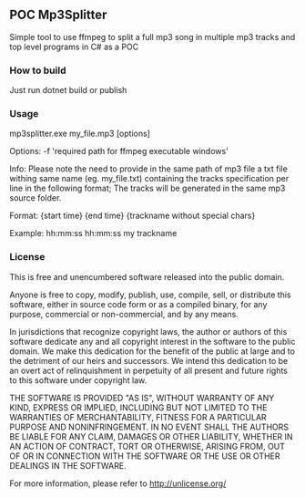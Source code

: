 ﻿## POC Mp3Splitter

Simple tool to use ffmpeg to split a full mp3 song in multiple mp3 tracks and top level programs in C# as a POC

### How to build

Just run dotnet build or publish

### Usage 

mp3splitter.exe my_file.mp3 [options]

Options:
-f 'required path for ffmpeg executable windows'

Info: Please note the need to provide in the same path of mp3 file a txt file
withing same name (eg. my_file.txt) containing the tracks specification per line in the following format;
The tracks will be generated in the same mp3 source folder.

Format: {start time} {end time} {trackname without special chars}

Example: hh:mm:ss hh:mm:ss my trackname

### License

This is free and unencumbered software released into the public domain.

Anyone is free to copy, modify, publish, use, compile, sell, or
distribute this software, either in source code form or as a compiled
binary, for any purpose, commercial or non-commercial, and by any
means.

In jurisdictions that recognize copyright laws, the author or authors
of this software dedicate any and all copyright interest in the
software to the public domain. We make this dedication for the benefit
of the public at large and to the detriment of our heirs and
successors. We intend this dedication to be an overt act of
relinquishment in perpetuity of all present and future rights to this
software under copyright law.

THE SOFTWARE IS PROVIDED "AS IS", WITHOUT WARRANTY OF ANY KIND,
EXPRESS OR IMPLIED, INCLUDING BUT NOT LIMITED TO THE WARRANTIES OF
MERCHANTABILITY, FITNESS FOR A PARTICULAR PURPOSE AND NONINFRINGEMENT.
IN NO EVENT SHALL THE AUTHORS BE LIABLE FOR ANY CLAIM, DAMAGES OR
OTHER LIABILITY, WHETHER IN AN ACTION OF CONTRACT, TORT OR OTHERWISE,
ARISING FROM, OUT OF OR IN CONNECTION WITH THE SOFTWARE OR THE USE OR
OTHER DEALINGS IN THE SOFTWARE.

For more information, please refer to <http://unlicense.org/>